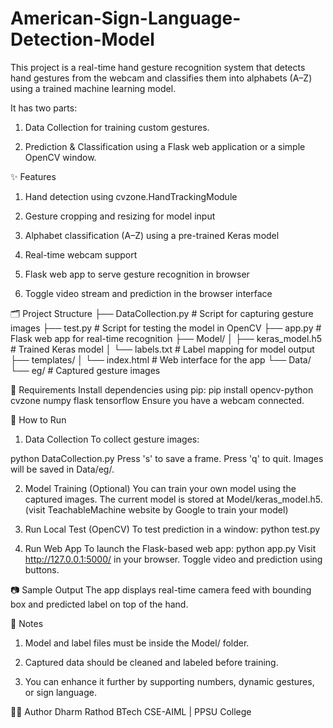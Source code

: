 # American-Sign-Language-Detection-Model
This project is a real-time hand gesture recognition system that detects hand gestures from the webcam and classifies them into alphabets (A–Z) using a trained machine learning model.

It has two parts:

1. Data Collection for training custom gestures.

2. Prediction & Classification using a Flask web application or a simple OpenCV window.

✨ Features
1. Hand detection using cvzone.HandTrackingModule

2. Gesture cropping and resizing for model input

3. Alphabet classification (A–Z) using a pre-trained Keras model

4. Real-time webcam support

5. Flask web app to serve gesture recognition in browser

6. Toggle video stream and prediction in the browser interface

🗂️ Project Structure
├── DataCollection.py      # Script for capturing gesture images
├── test.py                # Script for testing the model in OpenCV
├── app.py                 # Flask web app for real-time recognition
├── Model/
│   ├── keras_model.h5     # Trained Keras model
│   └── labels.txt         # Label mapping for model output
├── templates/
│   └── index.html         # Web interface for the app
└── Data/
    └── eg/                # Captured gesture images

🔧 Requirements
Install dependencies using pip:
pip install opencv-python cvzone numpy flask tensorflow
Ensure you have a webcam connected.


🚀 How to Run
1. Data Collection
To collect gesture images:

python DataCollection.py
Press 's' to save a frame.
Press 'q' to quit.
Images will be saved in Data/eg/.

2. Model Training (Optional)
You can train your own model using the captured images. The current model is stored at Model/keras_model.h5.
(visit TeachableMachine website by Google to train your model)

3. Run Local Test (OpenCV)
To test prediction in a window:
python test.py

4. Run Web App
To launch the Flask-based web app:
python app.py
Visit http://127.0.0.1:5000/ in your browser.
Toggle video and prediction using buttons.

📷 Sample Output
The app displays real-time camera feed with bounding box and predicted label on top of the hand.

📌 Notes
1. Model and label files must be inside the Model/ folder.

2. Captured data should be cleaned and labeled before training.

3. You can enhance it further by supporting numbers, dynamic gestures, or sign language.

🧑‍💻 Author
Dharm Rathod
BTech CSE-AIML | PPSU College


